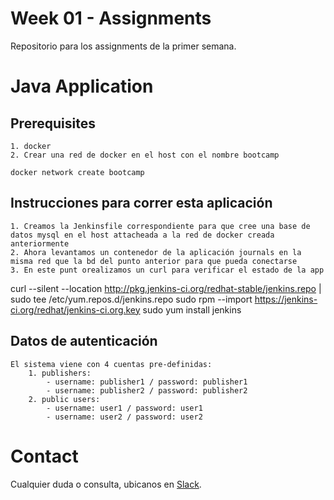 # Week 01 - Assignments
Repositorio para los assignments de la primer semana.

# Java Application

## Prerequisites

	1. docker
	2. Crear una red de docker en el host con el nombre bootcamp
```
docker network create bootcamp
```
## Instrucciones para correr esta aplicación

	1. Creamos la Jenkinsfile correspondiente para que cree una base de datos mysql en el host attacheada a la red de docker creada anteriormente
	2. Ahora levantamos un contenedor de la aplicación journals en la misma red que la bd del punto anterior para que pueda conectarse 
	3. En este punt orealizamos un curl para verificar el estado de la app 

curl --silent --location http://pkg.jenkins-ci.org/redhat-stable/jenkins.repo | sudo tee /etc/yum.repos.d/jenkins.repo
sudo rpm --import https://jenkins-ci.org/redhat/jenkins-ci.org.key
sudo yum install jenkins 

	
## Datos de autenticación

	El sistema viene con 4 cuentas pre-definidas:
		1. publishers:
			- username: publisher1 / password: publisher1
			- username: publisher2 / password: publisher2
		2. public users:
			- username: user1 / password: user1
			- username: user2 / password: user2
            
# Contact

Cualquier duda o consulta, ubicanos en [Slack](https://semperti.slack.com).
